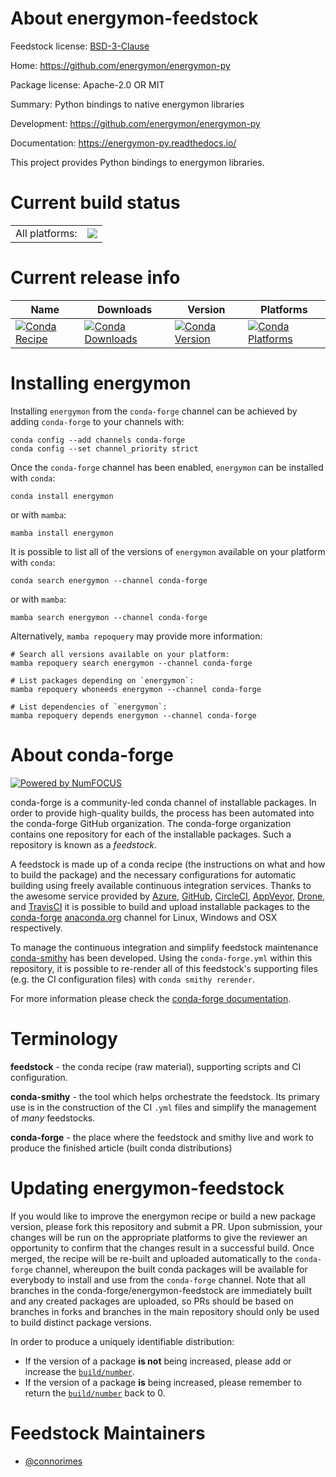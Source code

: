 About energymon-feedstock
=========================

Feedstock license: [BSD-3-Clause](https://github.com/conda-forge/energymon-feedstock/blob/main/LICENSE.txt)

Home: https://github.com/energymon/energymon-py

Package license: Apache-2.0 OR MIT

Summary: Python bindings to native energymon libraries

Development: https://github.com/energymon/energymon-py

Documentation: https://energymon-py.readthedocs.io/

This project provides Python bindings to energymon libraries.


Current build status
====================


<table><tr><td>All platforms:</td>
    <td>
      <a href="https://dev.azure.com/conda-forge/feedstock-builds/_build/latest?definitionId=16086&branchName=main">
        <img src="https://dev.azure.com/conda-forge/feedstock-builds/_apis/build/status/energymon-feedstock?branchName=main">
      </a>
    </td>
  </tr>
</table>

Current release info
====================

| Name | Downloads | Version | Platforms |
| --- | --- | --- | --- |
| [![Conda Recipe](https://img.shields.io/badge/recipe-energymon-green.svg)](https://anaconda.org/conda-forge/energymon) | [![Conda Downloads](https://img.shields.io/conda/dn/conda-forge/energymon.svg)](https://anaconda.org/conda-forge/energymon) | [![Conda Version](https://img.shields.io/conda/vn/conda-forge/energymon.svg)](https://anaconda.org/conda-forge/energymon) | [![Conda Platforms](https://img.shields.io/conda/pn/conda-forge/energymon.svg)](https://anaconda.org/conda-forge/energymon) |

Installing energymon
====================

Installing `energymon` from the `conda-forge` channel can be achieved by adding `conda-forge` to your channels with:

```
conda config --add channels conda-forge
conda config --set channel_priority strict
```

Once the `conda-forge` channel has been enabled, `energymon` can be installed with `conda`:

```
conda install energymon
```

or with `mamba`:

```
mamba install energymon
```

It is possible to list all of the versions of `energymon` available on your platform with `conda`:

```
conda search energymon --channel conda-forge
```

or with `mamba`:

```
mamba search energymon --channel conda-forge
```

Alternatively, `mamba repoquery` may provide more information:

```
# Search all versions available on your platform:
mamba repoquery search energymon --channel conda-forge

# List packages depending on `energymon`:
mamba repoquery whoneeds energymon --channel conda-forge

# List dependencies of `energymon`:
mamba repoquery depends energymon --channel conda-forge
```


About conda-forge
=================

[![Powered by
NumFOCUS](https://img.shields.io/badge/powered%20by-NumFOCUS-orange.svg?style=flat&colorA=E1523D&colorB=007D8A)](https://numfocus.org)

conda-forge is a community-led conda channel of installable packages.
In order to provide high-quality builds, the process has been automated into the
conda-forge GitHub organization. The conda-forge organization contains one repository
for each of the installable packages. Such a repository is known as a *feedstock*.

A feedstock is made up of a conda recipe (the instructions on what and how to build
the package) and the necessary configurations for automatic building using freely
available continuous integration services. Thanks to the awesome service provided by
[Azure](https://azure.microsoft.com/en-us/services/devops/), [GitHub](https://github.com/),
[CircleCI](https://circleci.com/), [AppVeyor](https://www.appveyor.com/),
[Drone](https://cloud.drone.io/welcome), and [TravisCI](https://travis-ci.com/)
it is possible to build and upload installable packages to the
[conda-forge](https://anaconda.org/conda-forge) [anaconda.org](https://anaconda.org/)
channel for Linux, Windows and OSX respectively.

To manage the continuous integration and simplify feedstock maintenance
[conda-smithy](https://github.com/conda-forge/conda-smithy) has been developed.
Using the ``conda-forge.yml`` within this repository, it is possible to re-render all of
this feedstock's supporting files (e.g. the CI configuration files) with ``conda smithy rerender``.

For more information please check the [conda-forge documentation](https://conda-forge.org/docs/).

Terminology
===========

**feedstock** - the conda recipe (raw material), supporting scripts and CI configuration.

**conda-smithy** - the tool which helps orchestrate the feedstock.
                   Its primary use is in the construction of the CI ``.yml`` files
                   and simplify the management of *many* feedstocks.

**conda-forge** - the place where the feedstock and smithy live and work to
                  produce the finished article (built conda distributions)


Updating energymon-feedstock
============================

If you would like to improve the energymon recipe or build a new
package version, please fork this repository and submit a PR. Upon submission,
your changes will be run on the appropriate platforms to give the reviewer an
opportunity to confirm that the changes result in a successful build. Once
merged, the recipe will be re-built and uploaded automatically to the
`conda-forge` channel, whereupon the built conda packages will be available for
everybody to install and use from the `conda-forge` channel.
Note that all branches in the conda-forge/energymon-feedstock are
immediately built and any created packages are uploaded, so PRs should be based
on branches in forks and branches in the main repository should only be used to
build distinct package versions.

In order to produce a uniquely identifiable distribution:
 * If the version of a package **is not** being increased, please add or increase
   the [``build/number``](https://docs.conda.io/projects/conda-build/en/latest/resources/define-metadata.html#build-number-and-string).
 * If the version of a package **is** being increased, please remember to return
   the [``build/number``](https://docs.conda.io/projects/conda-build/en/latest/resources/define-metadata.html#build-number-and-string)
   back to 0.

Feedstock Maintainers
=====================

* [@connorimes](https://github.com/connorimes/)

